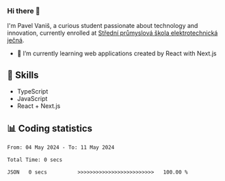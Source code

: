 ### Hi there 👋
I'm Pavel Vaniš, a curious student passionate about technology and innovation, currently enrolled at [Střední průmyslová škola elektrotechnická ječná](https://www.spsejecna.cz/).

- 🌱 I’m currently learning web applications created by React with Next.js

## 🧠 Skills
- TypeScript
- JavaScript
- React + Next.js


## 📊 Coding statistics
<!--START_SECTION:waka-->

```txt
From: 04 May 2024 - To: 11 May 2024

Total Time: 0 secs

JSON   0 secs          >>>>>>>>>>>>>>>>>>>>>>>>>   100.00 %
```

<!--END_SECTION:waka-->

